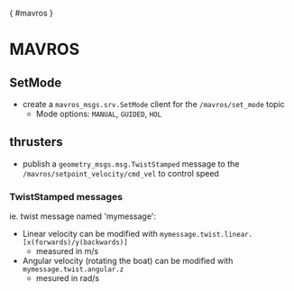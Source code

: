 [](){ #mavros }
# MAVROS
## SetMode
- create a `mavros_msgs.srv.SetMode` client for the `/mavros/set_mode` topic
	- Mode options: `MANUAL`, `GUIDED`, `HOL`

## thrusters
- publish a `geometry_msgs.msg.TwistStamped` message to the `/mavros/setpoint_velocity/cmd_vel` to control speed

### TwistStamped messages
ie. twist message named 'mymessage':
- Linear velocity can be modified with `mymessage.twist.linear.[x(forwards)/y(backwards)]`
	- measured in m/s
- Angular velocity (rotating the boat) can be modified with `mymessage.twist.angular.z`
	- mesured in rad/s

